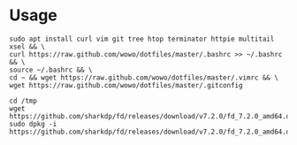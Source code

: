 # Usage
    

    sudo apt install curl vim git tree htop terminator httpie multitail xsel && \
    curl https://raw.github.com/wowo/dotfiles/master/.bashrc >> ~/.bashrc && \
    source ~/.bashrc && \
    cd ~ && wget https://raw.github.com/wowo/dotfiles/master/.vimrc && \
    wget https://raw.github.com/wowo/dotfiles/master/.gitconfig

    cd /tmp
    wget https://github.com/sharkdp/fd/releases/download/v7.2.0/fd_7.2.0_amd64.deb
    sudo dpkg -i https://github.com/sharkdp/fd/releases/download/v7.2.0/fd_7.2.0_amd64.deb
